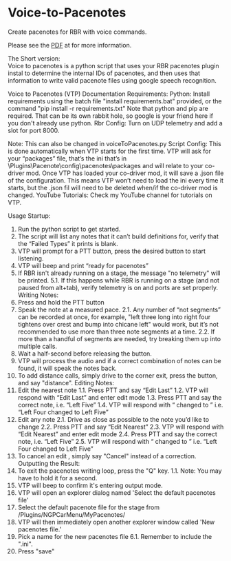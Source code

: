 # Voice-to-Pacenotes
Create pacenotes for RBR with voice commands.

Please see the [PDF](https://github.com/Wrench36/Voice-to-Pacenotes/blob/main/VTP%20Doc.pdf) at  for more information.

The Short version:<br>
Voice to pacenotes is a python script that uses your RBR pacenotes plugin instal to determine the internal IDs of pacenotes, and then uses that information to write valid pacenote files using google speech recognition.

Voice to Pacenotes (VTP) Documentation
Requirements:
Python:
Install requirements using the batch file "install requirements.bat" provided, or the 
command "pip install -r requirements.txt" 
Note that python and pip are required. That can be its own rabbit hole, so google is your 
friend here if you don't already use python.
Rbr Config:
Turn on UDP telemetry and add a slot for port 8000.
 
Note:
This can also be changed in voiceToPacenotes.py
Script Config:
This is done automatically when VTP starts for the first time. VTP will ask for your “packages” file, that’s the ini that’s in \Plugins\Pacenote\config\pacenotes\packages and will relate to your co-driver mod. Once VTP has loaded your co-driver mod, it will save a .json file of the configuration. This means VTP won’t need to load the ini every time it starts, but the .json fil will need to be deleted when/if the co-driver mod is changed.
YouTube Tutorials:
Check my YouTube channel for tutorials on VTP.
 
Usage
Startup:
1.	Run the python script to get started.
2.	The script will list any notes that it can’t build definitions for, verify that the “Failed Types” it prints is blank.
3.	VTP will prompt for a PTT button, press the desired button to start listening.
4.	VTP will beep and print “ready for pacenotes”
5.	If RBR isn't already running on a stage, the message "no telemetry" will be printed. 
5.1.	If this happens while RBR is running on a stage (and not paused from alt+tab), verify telemetry is on and ports are set properly.
Writing Notes:
1.	Press and hold the PTT button
2.	Speak the note at a measured pace.
2.1.	Any number of “not segments” can be recorded at once, for example,
"left three long into right four tightens over crest and bump into chicane left"
would work, but it’s not recommended to use more than three note segments at a time.
2.2.	If more than a handful of segments are needed, try breaking them up into multiple calls.
3.	Wait a half-second before releasing the button.
4.	VTP will process the audio and if a correct combination of notes can be found, it will speak the notes back.
5.	To add distance calls, simply drive to the corner exit, press the button, and say "distance".
Editing Notes:
1.	Edit the nearest note 
1.1.	Press PTT and say “Edit Last”
1.2.	VTP will respond with “Edit Last” and enter edit mode
1.3.	Press PTT and say the correct note, i.e. “Left Five”
1.4.	VTP will respond with “<previous note> changed to <new note>” i.e. “Left Four changed to Left Five”
2.	Edit any note
2.1.	Drive as close as possible to the note you’d like to change
2.2.	Press PTT and say “Edit Nearest”
2.3.	VTP will respond with “Edit Nearest” and enter edit mode
2.4.	Press PTT and say the correct note, i.e. “Left Five”
2.5.	VTP will respond with “<previous note> changed to <new note>” i.e. “Left Four changed to Left Five”
3.	To cancel an edit , simply say "Cancel" instead of a correction.
Outputting the Result:
1.	To exit the pacenotes writing loop, press the "Q" key. 
1.1.	Note: You may have to hold it for a second. 
2.	VTP will beep to confirm it's entering output mode. 
3.	VTP will open an explorer dialog named 'Select the default pacenotes file' 
4.	Select the default pacenote file for the stage from <Richard Burns Rally Install>/Plugins/NGPCarMenu/MyPacenotes/<stage name> 
5.	VTP will then immediately open another explorer window called 'New pacenotes file.' 
6.	Pick a name for the new pacenotes file
6.1.	 Remember to include the ".ini". 
7.	 Press "save"
